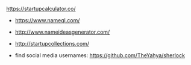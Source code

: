 https://startupcalculator.co/


* https://www.nameql.com/
* http://www.nameideasgenerator.com/
* http://startupcollections.com/


* find social media usernames: https://github.com/TheYahya/sherlock
